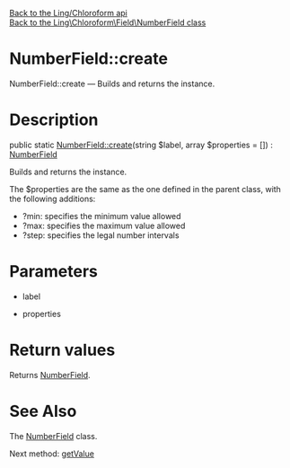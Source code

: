 [Back to the Ling/Chloroform api](https://github.com/lingtalfi/Chloroform/blob/master/doc/api/Ling/Chloroform.md)<br>
[Back to the Ling\Chloroform\Field\NumberField class](https://github.com/lingtalfi/Chloroform/blob/master/doc/api/Ling/Chloroform/Field/NumberField.md)


NumberField::create
================



NumberField::create — Builds and returns the instance.




Description
================


public static [NumberField::create](https://github.com/lingtalfi/Chloroform/blob/master/doc/api/Ling/Chloroform/Field/NumberField/create.md)(string $label, array $properties = []) : [NumberField](https://github.com/lingtalfi/Chloroform/blob/master/doc/api/Ling/Chloroform/Field/NumberField.md)




Builds and returns the instance.

The $properties are the same as the one defined in the parent class,
with the following additions:

- ?min: specifies the minimum value allowed
- ?max: specifies the maximum value allowed
- ?step: specifies the legal number intervals




Parameters
================


- label

    

- properties

    


Return values
================

Returns [NumberField](https://github.com/lingtalfi/Chloroform/blob/master/doc/api/Ling/Chloroform/Field/NumberField.md).








See Also
================

The [NumberField](https://github.com/lingtalfi/Chloroform/blob/master/doc/api/Ling/Chloroform/Field/NumberField.md) class.

Next method: [getValue](https://github.com/lingtalfi/Chloroform/blob/master/doc/api/Ling/Chloroform/Field/NumberField/getValue.md)<br>

